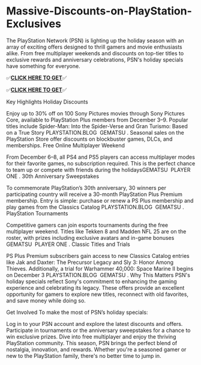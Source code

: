 # Massive-Discounts-on-PlayStation-Exclusives

The PlayStation Network (PSN) is lighting up the holiday season with an array of exciting offers designed to thrill gamers and movie enthusiasts alike. From free multiplayer weekends and discounts on top-tier titles to exclusive rewards and anniversary celebrations, PSN's holiday specials have something for everyone.


✅**[CLICK HERE TO GET](https://usaofferzon.com/psn)**✅


✅**[CLICK HERE TO GET](https://usaofferzon.com/giftcard)**✅


Key Highlights
Holiday Discounts

Enjoy up to 30% off on 100 Sony Pictures movies through Sony Pictures Core, available to PlayStation Plus members from December 3–9. Popular titles include Spider-Man: Into the Spider-Verse and Gran Turismo: Based on a True Story​
PLAYSTATION.BLOG
​
GEMATSU
.
Seasonal sales on the PlayStation Store offer discounts on blockbuster games, DLCs, and memberships.
Free Online Multiplayer Weekend

From December 6–8, all PS4 and PS5 players can access multiplayer modes for their favorite games, no subscription required. This is the perfect chance to team up or compete with friends during the holidays​
GEMATSU
​
PLAYER ONE
.
30th Anniversary Sweepstakes

To commemorate PlayStation’s 30th anniversary, 30 winners per participating country will receive a 30-month PlayStation Plus Premium membership. Entry is simple: purchase or renew a PS Plus membership and play games from the Classics Catalog​
PLAYSTATION.BLOG
​
GEMATSU
.
PlayStation Tournaments

Competitive gamers can join esports tournaments during the free multiplayer weekend. Titles like Tekken 8 and Madden NFL 25 are on the roster, with prizes including exclusive avatars and in-game bonuses​
GEMATSU
​
PLAYER ONE
.
Classic Titles and Trials

PS Plus Premium subscribers gain access to new Classics Catalog entries like Jak and Daxter: The Precursor Legacy and Sly 3: Honor Among Thieves. Additionally, a trial for Warhammer 40,000: Space Marine II begins on December 3​
PLAYSTATION.BLOG
​
GEMATSU
.
Why This Matters
PSN's holiday specials reflect Sony's commitment to enhancing the gaming experience and celebrating its legacy. These offers provide an excellent opportunity for gamers to explore new titles, reconnect with old favorites, and save money while doing so.

Get Involved
To make the most of PSN’s holiday specials:

Log in to your PSN account and explore the latest discounts and offers.
Participate in tournaments or the anniversary sweepstakes for a chance to win exclusive prizes.
Dive into free multiplayer and enjoy the thriving PlayStation community.
This season, PSN brings the perfect blend of nostalgia, innovation, and rewards. Whether you're a seasoned gamer or new to the PlayStation family, there's no better time to jump in.
